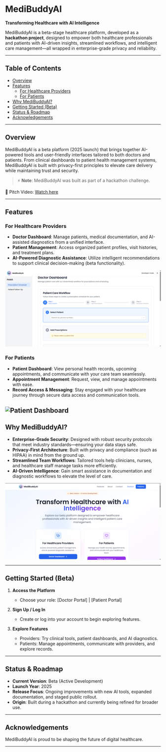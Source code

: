 # MediBuddyAI

**Transforming Healthcare with AI Intelligence**

MediBuddyAI is a beta-stage healthcare platform, developed as a **hackathon project**, designed to empower both healthcare professionals and patients with AI-driven insights, streamlined workflows, and intelligent care management—all wrapped in enterprise-grade privacy and reliability.

---

##  Table of Contents

- [Overview](#overview)  
- [Features](#features)  
  - [For Healthcare Providers](#for-healthcare-providers)  
  - [For Patients](#for-patients)  
- [Why MediBuddyAI?](#why-medibuddyai)  
- [Getting Started (Beta)](#getting-started-beta)  
- [Status & Roadmap](#status--roadmap)  
- [Acknowledgements](#acknowledgements)  

---

## Overview

MediBuddyAI is a beta platform (2025 launch) that brings together AI-powered tools and user-friendly interfaces tailored to both doctors and patients. From clinical dashboards to patient health management systems, MediBuddyAI is built with privacy-first principles to elevate care delivery while maintaining trust and security.  

> ⚡ **Note**: MediBuddyAI was built as part of a hackathon challenge.

  🎥 Pitch Video: [Watch here](https://drive.google.com/file/d/1iev2jM8pZB7WYN-cRH8BM3xswjD8g7Ni)

---

## Features

### For Healthcare Providers
- **Doctor Dashboard**: Manage patients, medical documentation, and AI-assisted diagnostics from a unified interface.  
- **Patient Management**: Access organized patient profiles, visit histories, and treatment plans.  
- **AI-Powered Diagnostic Assistance**: Utilize intelligent recommendations to support clinical decision-making (beta functionality).

![Doctor Dashboard](https://github.com/Leykwan132/ai-healthcare/blob/main/app/assets/doctor_dashboard.png?raw=true)

### For Patients
- **Patient Dashboard**: View personal health records, upcoming appointments, and communicate with your care team seamlessly.  
- **Appointment Management**: Request, view, and manage appointments with ease.  
- **Record Access & Messaging**: Stay engaged with your healthcare journey through secure data access and communication tools.

![Patient Dashboard](https://github.com/Leykwan132/ai-healthcare/blob/main/app/assets/patient_dashbaord.png?raw=true)
---

## Why MediBuddyAI?

- **Enterprise-Grade Security**: Designed with robust security protocols that meet industry standards—ensuring your data stays safe.  
- **Privacy-First Architecture**: Built with privacy and compliance (such as HIPAA) in mind from the ground up.  
- **Streamlined Team Workflows**: Tailored tools help clinicians, nurses, and healthcare staff manage tasks more efficiently.  
- **AI-Driven Intelligence**: Gain smart assistance in documentation and diagnostic workflows to elevate the level of care.

![Main menu](https://github.com/Leykwan132/ai-healthcare/blob/main/app/assets/main_menu.png?raw=true)

---

## Getting Started (Beta)

1. **Access the Platform**  
   - Choose your role: [Doctor Portal] | [Patient Portal]

2. **Sign Up / Log In**  
   - Create or log into your account to begin exploring features.

3. **Explore Features**  
   - Providers: Try clinical tools, patient dashboards, and AI diagnostics.  
   - Patients: Manage appointments, communicate with providers, and explore records.

---

## Status & Roadmap

- **Current Version**: Beta (Active Development)  
- **Launch Year**: 2025  
- **Release Focus**: Ongoing improvements with new AI tools, expanded documentation, and staged public rollout.  
- **Origin**: Built during a hackathon and currently being refined for broader use.  

---

## Acknowledgements

MediBuddyAI is proud to be shaping the future of digital healthcare.

---